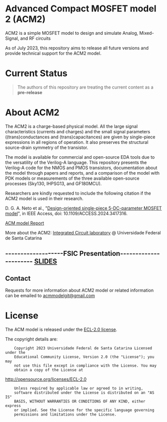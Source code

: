 # Advanced Compact MOSFET model 2 (ACM2)
 ACM2 is a simple MOSFET model to design and simulate Analog, Mixed-Signal, and RF circuits

As of July 2023, this repository aims to release all future versions and provide technical support for the ACM2 model.


# Current Status
>
> The authors of this repository are treating the current content as a **pre-release**
>

# About ACM2
The ACM2 is a charge-based physical model. All the large signal characteristics (currents and charges) and the small signal parameters ((trans)conductances and (trans)capacitances) are given by single-piece expressions in all regions of operation. It also preserves the structural source-drain symmetry of the transistor.

The model is available for commercial and open-source EDA tools due to the versatility of the Verilog-A language.
This repository presents the Verilog-A code for the NMOS and PMOS transistors, documentation about the model through papers and reports, and a comparison of the model with PDK models or measurements of the three available open-source processes (Sky130, IHPSG13, and GF180MCU).


Researchers are kindly requested to include the following citation if the ACM2 model is used in their research.

D. G. A. Neto et al., "[Design-oriented single-piece 5-DC-parameter MOSFET model](https://ieeexplore.ieee.org/document/10565864)", in IEEE Access, doi: 10.1109/ACCESS.2024.3417316.

[ACM model Report](/docs/ACM_Report_Github.pdf)

More about the ACM2:
[Integrated Circuit laboratory](https://lci.ufsc.br/) @ Universidade Federal de Santa Catarina


-------------------FSIC Presentation----------------------
[SLIDES](/docs/FSiC_2025_DGAN_ACM2.pdf)
----------------------------------------------------------


## Contact

Requests for more information about ACM2 model or related information can be emailed to acmmodelgit@gmail.com

# License

The ACM model is released under the [ECL-2.0 license](LICENSE).

The copyright details are:
    
        Copyright 2023 Universidade Federal de Santa Catarina Licensed under the
        Educational Community License, Version 2.0 (the "License"); you may
        not use this file except in compliance with the License. You may
        obtain a copy of the License at

http://opensource.org/licenses/ECL-2.0

        Unless required by applicable law or agreed to in writing,
        software distributed under the License is distributed on an "AS IS"
        BASIS, WITHOUT WARRANTIES OR CONDITIONS OF ANY KIND, either express
        or implied. See the License for the specific language governing
        permissions and limitations under the License.
